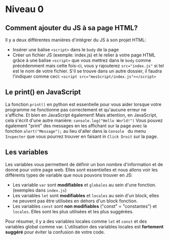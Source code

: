 # Niveau 0

## Comment ajouter du JS à sa page HTML?

Il y a deux différentes manières d'intégrer du JS à son projet HTML:
- Insérer une balise `<script>` dans le `body` de la page
- Créer un fichier JS (exemple: index.js) et le relier à votre page HTML grâce à une balise `<script>` que vous mettrez dans le `body` comme précédemment mais cette fois-ci, vous y rajouterez `src="index.js"` si tel est le nom de votre fichier. S'il se trouve dans un autre dossier, il faudra l'indiquer comme ceci: `<script src="mesScript/index.js"></script>`

## Le print() en JavaScript

La fonction `print()` en python est essentielle pour vous aider lorsque votre programme ne fonctionne pas correctement et qu'aucune erreur ne s'affiche. Et bien en JavaScript également! Mais attention, en JavaScript, cela s'écrit d'une autre manière: `console.log("Hello World!")`
Vous pouvez également "print" des messages en les affichant sur la page avec la fonction `alert("Message");` au lieu d'aller dans la `Console ` du menu `Inspecter` que vous pourrez trouver en faisant in `Click Droit` sur la page.

## Les variables

Les variables vous permettent de définir un bon nombre d'information et de donné pour votre page web. Elles sont essentielles et nous allons voir les différents types de variable que nous pouvons trouver en JS:
- Les variable `var` sont **modifiables** et `globales` au sein d'une fonction. (exemples dans `index.js`)
- Les variables `let` sont **modifiables** et `locales` au sein d'un block, elles ne peuvent pas être utilisées en dehors d'un block fonction.
- Les variables `const` sont **non modifiables** ("const" = "constantes") et `locales`. Elles sont les plus utilisées et les plus suggérées.

Pour résumer, il y a des variables locales comme `let` et `const` et des variables global comme var. L'utilisation des variables locales est **fortement suggéré** pour éviter la confusion de votre code.

